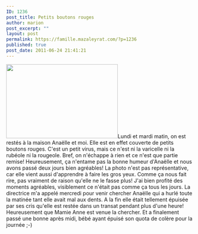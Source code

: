 ```yaml
---
ID: 1236
post_title: Petits boutons rouges
author: marion
post_excerpt: ""
layout: post
permalink: https://famille.mazaleyrat.com/?p=1236
published: true
post_date: 2011-06-24 21:41:21
---
```

<a href="http://famille.mazaleyrat.com/wp-content/uploads/2011/06/DSC_0015.jpg"><img src="http://famille.mazaleyrat.com/wp-content/uploads/2011/06/DSC_0015-300x199.jpg" alt="" title="gros yeux" width="300" height="199" class="alignleft size-medium wp-image-1237" /></a>Lundi et mardi matin, on est restés à la maison Anaëlle et moi. Elle est en effet couverte de petits boutons rouges. C'est un petit virus, mais ce n'est ni la varicelle ni la rubéole ni la rougeole. Bref, on n'échappe à rien et ce n'est que partie remise!
Heureusement, ça n'entame pas la bonne humeur d'Anaëlle et nous avons passé deux jours bien agréables! La photo n'est pas représentative, car elle vient aussi d'apprendre à faire les gros yeux. Comme ça nous fait rire, pas vraiment de raison qu'elle ne le fasse plus!
J'ai bien profité des moments agréables, visiblement ce n'était pas comme ça tous les jours. La directrice m'a appelé mercredi pour venir chercher Anaëlle qui a hurlé toute la matinée tant elle avait mal aux dents. A la fin elle était tellement épuisée par ses cris qu'elle est restée dans un transat pendant plus d'une heure! Heureusement que Mamie Anne est venue la chercher. Et a finalement passé une bonne après midi, bébé ayant épuisé son quota de colère pour la journée ;-)